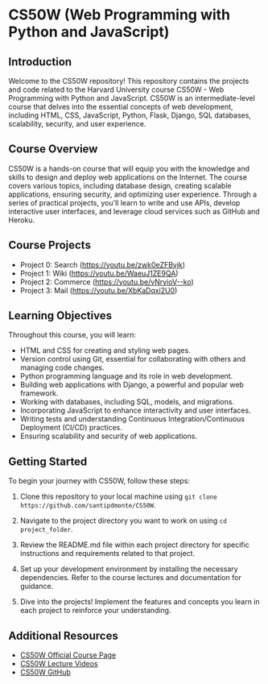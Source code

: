 # CS50W (Web Programming with Python and JavaScript)

## Introduction

Welcome to the CS50W repository! This repository contains the projects and code related to the Harvard University course CS50W - Web Programming with Python and JavaScript. CS50W is an intermediate-level course that delves into the essential concepts of web development, including HTML, CSS, JavaScript, Python, Flask, Django, SQL databases, scalability, security, and user experience.

## Course Overview

CS50W is a hands-on course that will equip you with the knowledge and skills to design and deploy web applications on the Internet. The course covers various topics, including database design, creating scalable applications, ensuring security, and optimizing user experience. Through a series of practical projects, you'll learn to write and use APIs, develop interactive user interfaces, and leverage cloud services such as GitHub and Heroku.

## Course Projects
* Project 0: Search (https://youtu.be/zwk0eZFBvjk)
* Project 1: Wiki (https://youtu.be/WaeuJ1ZE9QA)
* Project 2: Commerce (https://youtu.be/vNryioV--ko)
* Project 3: Mail (https://youtu.be/XbKaDqxi2U0)

## Learning Objectives

Throughout this course, you will learn:

- HTML and CSS for creating and styling web pages.
- Version control using Git, essential for collaborating with others and managing code changes.
- Python programming language and its role in web development.
- Building web applications with Django, a powerful and popular web framework.
- Working with databases, including SQL, models, and migrations.
- Incorporating JavaScript to enhance interactivity and user interfaces.
- Writing tests and understanding Continuous Integration/Continuous Deployment (CI/CD) practices.
- Ensuring scalability and security of web applications.

## Getting Started

To begin your journey with CS50W, follow these steps:

1. Clone this repository to your local machine using `git clone https://github.com/santipdmonte/CS50W`.

2. Navigate to the project directory you want to work on using `cd project_folder`.

3. Review the README.md file within each project directory for specific instructions and requirements related to that project.

4. Set up your development environment by installing the necessary dependencies. Refer to the course lectures and documentation for guidance.

5. Dive into the projects! Implement the features and concepts you learn in each project to reinforce your understanding.

## Additional Resources

- [CS50W Official Course Page](https://cs50.harvard.edu/web/)
- [CS50W Lecture Videos](https://www.youtube.com/playlist?list=PLhQjrBD2T382Nz7z1AEXmioc27axa19Kv)
- [CS50W GitHub](https://github.com/cs50/web)


